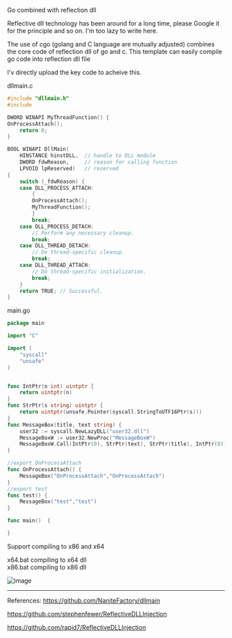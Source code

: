 Go combined with reflection dll 

Reflective dll technology has been around for a long time, please Google it for the principle and so on. I'm too lazy to write here. 

The use of cgo (golang and C language are mutually adjusted) combines the core code of reflection dll of go and c. This template can easily compile go code into reflection dll file

I'v directly upload the key code to acheive this. 

dllmain.c
```c
#include "dllmain.h"
#include

DWORD WINAPI MyThreadFunction() {
OnProcessAttach();
    return 0;
}

BOOL WINAPI DllMain(
    HINSTANCE hinstDLL,  // handle to DLL module
    DWORD fdwReason,     // reason for calling function
    LPVOID lpReserved)   // reserved
{
    switch (_fdwReason) {
    case DLL_PROCESS_ATTACH:
        {
        OnProcessAttach();
        MyThreadFunction();
        }
        break;
    case DLL_PROCESS_DETACH:
        // Perform any necessary cleanup.
        break;
    case DLL_THREAD_DETACH:
        // Do thread-specific cleanup.
        break;
    case DLL_THREAD_ATTACH:
        // Do thread-specific initialization.
        break;
    }
    return TRUE; // Successful.
}
```

main.go
```go
package main

import "C"

import (
    "syscall"
    "unsafe"
)


func IntPtr(n int) uintptr {
    return uintptr(n)
}
func StrPtr(s string) uintptr {
    return uintptr(unsafe.Pointer(syscall.StringToUTF16Ptr(s)))
}
func MessageBox(title, text string) {
    user32 := syscall.NewLazyDLL("user32.dll")
    MessageBoxW := user32.NewProc("MessageBoxW")
    MessageBoxW.Call(IntPtr(0), StrPtr(text), StrPtr(title), IntPtr(0))
}

//export OnProcessAttach
func OnProcessAttach() {
    MessageBox("OnProcessAttach","OnProcessAttach")
}
//export test
func test() {
    MessageBox("test","test")
}

func main()  {

}
```

Support compiling to x86 and x64

x64.bat compiling to x64 dll    
x86.bat compiling to x86 dll       

![image](https://user-images.githubusercontent.com/25066959/134020702-8907823a-aad8-4ca8-835a-40ba14e6105d.png)

------

References: 
https://github.com/NaniteFactory/dllmain            

https://github.com/stephenfewer/ReflectiveDLLInjection             

https://github.com/rapid7/ReflectiveDLLInjection             
